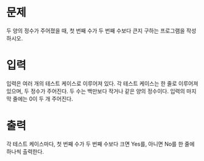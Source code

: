 # 문제
두 양의 정수가 주어졌을 때, 첫 번째 수가 두 번째 수보다 큰지 구하는 프로그램을 작성하시오.

# 입력
입력은 여러 개의 테스트 케이스로 이루어져 있다. 각 테스트 케이스는 한 줄로 이루어져 있으며, 두 정수가 주어진다. 두 수는 백만보다 작거나 같은 양의 정수이다. 입력의 마지막 줄에는 0이 두 개 주어진다.

# 출력
각 테스트 케이스마다, 첫 번째 수가 두 번째 수보다 크면 Yes를, 아니면 No를 한 줄에 하나씩 출력한다.
